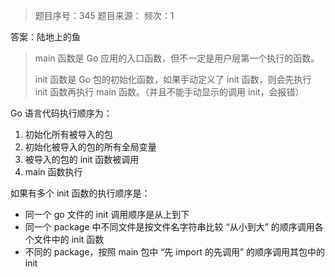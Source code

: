 > 题目序号：345
> 题目来源：
> 频次：1

答案：陆地上的鱼

>main 函数是 Go 应用的入口函数，但不一定是用户层第一个执行的函数。
>
>init 函数是 Go 包的初始化函数，如果手动定义了 init 函数，则会先执行 init 函数再执行 main 函数。（并且不能手动显示的调用 init，会报错）

Go 语言代码执行顺序为：

1. 初始化所有被导入的包
2. 初始化被导入的包的所有全局变量
3. 被导入的包的 init 函数被调用
4. main 函数执行

如果有多个 init 函数的执行顺序是：

* 同一个 go 文件的 init 调用顺序是从上到下
* 同一个 package 中不同文件是按文件名字符串比较 “从小到大” 的顺序调用各个文件中的 init 函数
* 不同的 package，按照 main 包中 “先 import 的先调用” 的顺序调用其包中的 init